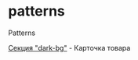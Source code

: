 # patterns
Patterns

[Секция "dark-bg"](https://andoriweb.github.io/patterns/dark-bg/ "Посмотреть сайт") - Карточка товара
